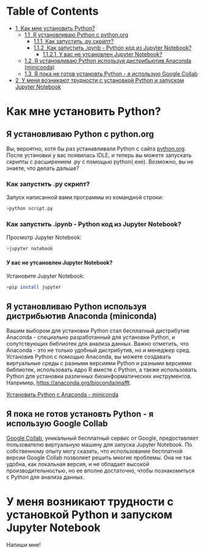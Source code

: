 <h1>Table of Contents<span class="tocSkip"></span></h1>
<div class="toc"><ul class="toc-item"><li><span><a href="#Как-мне-установить-Python?" data-toc-modified-id="Как-мне-установить-Python?-1"><span class="toc-item-num">1&nbsp;&nbsp;</span>Как мне установить Python?</a></span><ul class="toc-item"><li><span><a href="#Я-установливаю-Python-с-python.org" data-toc-modified-id="Я-установливаю-Python-с-python.org-1.1"><span class="toc-item-num">1.1&nbsp;&nbsp;</span>Я установливаю Python с python.org</a></span><ul class="toc-item"><li><span><a href="#Как-запустить-.py-скрипт?" data-toc-modified-id="Как-запустить-.py-скрипт?-1.1.1"><span class="toc-item-num">1.1.1&nbsp;&nbsp;</span>Как запустить .py скрипт?</a></span></li><li><span><a href="#Как-запустить-.ipynb----Python-код-из-Jupyter-Notebook?" data-toc-modified-id="Как-запустить-.ipynb----Python-код-из-Jupyter-Notebook?-1.1.2"><span class="toc-item-num">1.1.2&nbsp;&nbsp;</span>Как запустить .ipynb -  Python код из Jupyter Notebook?</a></span><ul class="toc-item"><li><span><a href="#У-вас-не-утсановлен-Jupyter-Notebook?" data-toc-modified-id="У-вас-не-утсановлен-Jupyter-Notebook?-1.1.2.1"><span class="toc-item-num">1.1.2.1&nbsp;&nbsp;</span>У вас не утсановлен Jupyter Notebook?</a></span></li></ul></li></ul></li><li><span><a href="#Я-установливаю-Python-используя-дистрибьютив-Anaconda-(miniconda)" data-toc-modified-id="Я-установливаю-Python-используя-дистрибьютив-Anaconda-(miniconda)-1.2"><span class="toc-item-num">1.2&nbsp;&nbsp;</span>Я установливаю Python используя дистрибьютив Anaconda (miniconda)</a></span></li><li><span><a href="#Я-пока-не-готов-установть-Python---я-использую-Google-Collab" data-toc-modified-id="Я-пока-не-готов-установть-Python---я-использую-Google-Collab-1.3"><span class="toc-item-num">1.3&nbsp;&nbsp;</span>Я пока не готов установть Python - я использую Google Collab</a></span></li></ul></li><li><span><a href="#У-меня-возникают-трудности-с-установкой-Python-и-запуском-Jupyter-Notebook" data-toc-modified-id="У-меня-возникают-трудности-с-установкой-Python-и-запуском-Jupyter-Notebook-2"><span class="toc-item-num">2&nbsp;&nbsp;</span>У меня возникают трудности с установкой Python и запуском Jupyter Notebook</a></span></li></ul></div>

# Как мне установить Python?

## Я установливаю Python с python.org

Вы, вероятно, хотя бы раз устанавливали Python с сайта [python.org](https://www.python.org/). 
После установки у вас появилась IDLE, и теперь вы можете запускать скрипты с расширением .py с помощью python(.exe).
Возможно, вы не знаете, что делать дальше?

### Как запустить .py скрипт?

Запуск написанной вами программы из командной строки:

```bash
>python script.py
```

### Как запустить .ipynb -  Python код из Jupyter Notebook?

Просмотр Jupyter Notebook:

```bash
>jupyter notebook
```

#### У вас не утсановлен Jupyter Notebook?

Установите Jupyter Notebook:
```bash
>pip install jupyter
```

## Я установливаю Python используя дистрибьютив Anaconda (miniconda)



Вашим выбором для установки Python стал бесплатный дистрибутив Anaconda - специально разработанный для установки Python, и сопутствующих библиотек для анализа данных. Важно отметить, что Anaconda - это не только удобный дистрибутив, но и менеджер сред. Установив Python с помощью Anaconda, вы можете создавать виртуальные среды с разными версиями Python и разными версиями библиотек, использовать ядро R вместе с Python, а также использовать Python для установки различных биоинформатических инструментов. Например, https://anaconda.org/bioconda/mafft. 

[Установить Python с Anaconda - miniconda](https://docs.conda.io/en/latest/miniconda.html)


## Я пока не готов установть Python - я использую Google Collab

[Google Collab](https://colab.research.google.com/), уникальный бесплатный сервис от Google, предоставляет пользователю виртуальную машину для запуска Jupyter Notebook. По собственному опыту могу сказать, что использование бесплатной версии Google Collab позволяет решить многие проблемы. Она не так удобна, как локальная версия, и не обладает высокой производительностью, но ее вполне достаточно, чтобы познакомиться с Python для анализа данных.

# У меня возникают трудности с установкой Python и запуском Jupyter Notebook

Напиши мне!

